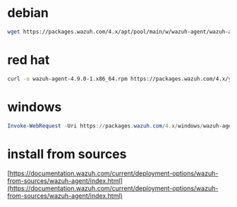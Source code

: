 # debian 
```bash
wget https://packages.wazuh.com/4.x/apt/pool/main/w/wazuh-agent/wazuh-agent_4.9.0-1_amd64.deb && sudo WAZUH_MANAGER='<wazuh manager ip' WAZUH_AGENT_NAME='<wazuh agent name>' dpkg -i ./wazuh-agent_4.9.0-1_amd64.deb
```
# red hat
```bash
curl -o wazuh-agent-4.9.0-1.x86_64.rpm https://packages.wazuh.com/4.x/yum/wazuh-agent-4.9.0-1.x86_64.rpm && sudo WAZUH_MANAGER='<wazuh manager ip>' WAZUH_AGENT_NAME='<wazuh agent name>' rpm -ihv wazuh-agent-4.9.0-1.x86_64.rpm
```
# windows
```powershell
Invoke-WebRequest -Uri https://packages.wazuh.com/4.x/windows/wazuh-agent-4.9.0-1.msi -OutFile ${env.tmp}\wazuh-agent; msiexec.exe /i ${env.tmp}\wazuh-agent /q WAZUH_MANAGER='<wazuh manager ip>' WAZUH_AGENT_NAME='<wazuh agent name>'
```
# install from sources 
[https://documentation.wazuh.com/current/deployment-options/wazuh-from-sources/wazuh-agent/index.html](https://documentation.wazuh.com/current/deployment-options/wazuh-from-sources/wazuh-agent/index.html)


